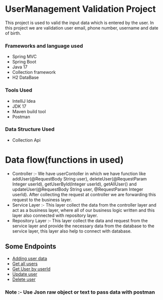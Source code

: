 # UserManagement Validation Project
This project is used to valid the input data which is entered by the user.
In this project we are validation user email, phone number, username and date of birth.
### Frameworks and language used
* Spring MVC
* Spring Boot
* Java 17
* Collection framework
* H2 DataBase
### Tools Used
* IntelliJ Idea
* JDK 17
* Maven build tool
* Postman
### Data Structure Used

* Collection Api

# Data flow(functions in used)
* Controller :- We have userContoller in which we have function like addUser(@RequestBody String user), deleteUser(@RequestParam Integer userId),
getUserById(Integer userId), getAllUser() and updateUser(@RequestBody String user, @RequestParam Integer userId). After collecting the request at controller we are forwarding this request to the business layer. 
* Service Layer :- This layer collect the data from the controller layer and act as a business layer, where all of our business logic written and this layer also connected with repository layer.
* Repository Layer :- This layer collect the data and request from the service layer and provide the necessary data from the database to the service layer, this layer also help to connect with database.
## Some Endpoints

* [Adding user data](localhost:8080/api/v1/user/adduser)
* [Get all users](localhost:8080/api/v1/user/getAllUser)
* [Get User by userId](localhost:8080/api/v1/user/getUser/2)
* [Update user](localhost:8080/api/v1/user/updateUser?userId=1)
* [Delete user](localhost:8080/api/v1/user/deleteUser?userId=2)

### Note :- Use Json raw object or text to pass data with postman




